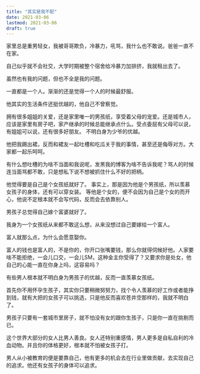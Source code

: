 ```yaml
---
title: "其实是我不配"
date: 2021-03-06
lastmod: 2021-03-06
draft: true
---
```


家里总是重男轻女，我被哥哥欺负，冷暴力，吼骂，我什么也不敢说。爸爸一直不在家。

自己似乎就不会社交，大学时期被整个宿舍给冷暴力加排挤，我就租出去了。

虽然也有我的问题，但也不全是我的问题。

一直都是一个人。渐渐的还是觉得一个人的时候最舒服。

他其实的生活条件还挺优越的，他自己不曾察觉。

拥有很多姐姐的关爱，还是家里唯一的男孩纸，享受着父母的宠爱。还是城市人，应该是家里有房子吧，家产继承的时候总能继承点什么。受点委屈有父母可以说，有姐姐可以说，还有很多好朋友。
不明白身为少爷的优越。

他把我踢出裙，反而和裙友一起吐槽和吃瓜关于我的事情，甚至还是侮辱对方。大家都一起乐呵呵。

有什么想吐槽的为啥不当面和我说呢，发黑我的博客为啥不告诉我呢？骂人的时候连当面骂都不敢，只是想私下说不想被抓住什么不好的把柄。

他觉得要是自己是个女孩纸就好了。
事实上，那是因为他是个男孩纸，所以羡慕女孩子的身体，还有可以穿女装。
等他是个女的，便不会因为自己是个女的而开心，他说不定根本就不会写代码，反而会去依靠别人。

男孩子总觉得自己嫁个富婆就好了。

我身为一个女孩纸从来都不敢这么想，从来没想过自己要嫁给一个富人。

富人就那么点，为什么会愿意娶你。

富人的钱也是富人的，不是你的，你开口张嘴要钱，那么你就得伺候好他。人家要啥不能拒绝，一会儿口交，一会儿SM，这种金主你受得了？又要求你是处女，他自己的心能一直在你身上吗，这容易吗？

有些男人根本就不明白身为男孩子的优越，反而一直羡慕女孩纸。

首先你不用怀孕生孩子，其实你只要稍微努努力，找个令人羡慕的好工作或者能挣到钱，就有大把的女孩子可以挑选，只是他反而喜欢苍井空那样的，我就不明白了。

男孩子只要有一套城市里房子，就不怕没有女的跟你生孩子，只是你一直在挑剔而已。

这个世界大部分的女人比男人善良。女人还特别重感情，男人更多是自私自利的冷血动物。并且你的体格更好，根本就不怕被女孩子打。

男人从小被教育的便是要靠自己，他有更多的机会去在行业里做贡献，去实现自己的追求。他还有女孩子的身体可以追求。